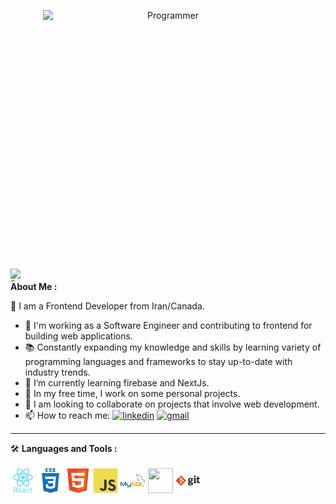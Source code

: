 
<p align="center"><img src="https://github.com/RaziBN/RaziBN/assets/139288074/fab59190-ef86-42c8-984f-8fb07349fe2b" alt="Programmer" style="display: block;" height="400" width="400"></img></p>

<img src="https://github.com/RaziBN/RaziBN/assets/139288074/d8d5f077-6623-4e00-a197-22a43b4924e5" alt="Programmer" style="display: block;" height="20" width="20"></img>  **About Me :** 
<p> 👋 I am a Frontend Developer from Iran/Canada.</p>

- 👀 I'm working as a Software Engineer and contributing to frontend for building web applications.
- 📚 Constantly expanding my knowledge and skills by learning variety of programming languages and frameworks to stay up-to-date with industry trends.
- 🌱 I’m currently learning firebase and NextJs.
- 💞️ In my free time, I work on some personal projects.
- 👯 I am looking to collaborate on projects that involve web development.
- 📫 How to reach me: <a href="https://www.linkedin.com/in/razi-benvidi-53b38422a/"><img src="https://img.shields.io/badge/LinkedIn-0077B5?style=for-the-badge&logo=linkedin&logoColor=white" alt="linkedin" height="20"></a>   <a href="razi.esmaeili98@gmail.com"><img src="https://img.shields.io/badge/Gmail-D14836?style=for-the-badge&logo=gmail&logoColor=white" alt="gmail" height="20"></img></a>
***
🛠  **Languages and Tools :**
</br>
</br>
<img src="https://github.com/devicons/devicon/raw/master/icons/react/react-original-wordmark.svg" height="40" width="40"></img>
<img src="https://github.com/devicons/devicon/raw/master/icons/css3/css3-plain-wordmark.svg" height="40" width="40"></img>
<img src="https://github.com/devicons/devicon/raw/master/icons/html5/html5-original.svg" height="40" width="40"></img>
<img src="https://github.com/devicons/devicon/raw/master/icons/javascript/javascript-original.svg" height="40" width="40"></img>
<img src="https://github.com/devicons/devicon/raw/master/icons/mysql/mysql-original-wordmark.svg" height="40" width="40"></img>
<img src="https://camo.githubusercontent.com/a13ca5b988ada41839ebe4f88455e63419a1b56fcb5eda207794cd1649a61d2c/68747470733a2f2f7777772e766563746f726c6f676f2e7a6f6e652f6c6f676f732f676574706f73746d616e2f676574706f73746d616e2d69636f6e2e737667" height="40" width="40"></img>
<img src="https://github.com/devicons/devicon/raw/master/icons/git/git-original-wordmark.svg" height="40" width="40"></img>
<!---
RaziBN/RaziBN is a ✨ special ✨ repository because its `README.md` (this file) appears on your GitHub profile.
You can click the Preview link to take a look at your changes.
--->
